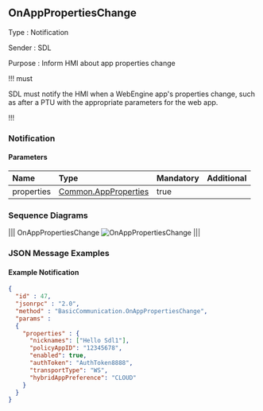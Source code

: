 ## OnAppPropertiesChange

Type
: Notification

Sender
: SDL

Purpose
: Inform HMI about app properties change

!!! must

SDL must notify the HMI when a WebEngine app's properties change, such as after a PTU with the appropriate parameters for the web app.

!!!

### Notification

#### Parameters

|Name|Type|Mandatory|Additional|
|:---|:---|:--------|:---------|
|properties|[Common.AppProperties](../../common/structs/#appproperties)|true||

### Sequence Diagrams

|||
OnAppPropertiesChange
![OnAppPropertiesChange](./assets/OnAppPropertiesChange.png)
|||

### JSON Message Examples

#### Example Notification

```json
{
  "id" : 47,
  "jsonrpc" : "2.0",
  "method" : "BasicCommunication.OnAppPropertiesChange",
  "params" :
  {
    "properties" : {
      "nicknames": ["Hello Sdl1"],
      "policyAppID": "12345678", 
      "enabled": true, 
      "authToken": "AuthToken8888", 
      "transportType": "WS", 
      "hybridAppPreference": "CLOUD"
    }
  }
}
```
